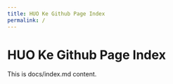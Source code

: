 ```yaml
---
title: HUO Ke Github Page Index
permalink: /
---
```


# HUO Ke Github Page Index

This is docs/index.md content.